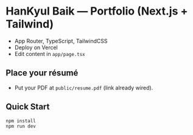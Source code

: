 # HanKyul Baik — Portfolio (Next.js + Tailwind)
- App Router, TypeScript, TailwindCSS
- Deploy on Vercel
- Edit content in `app/page.tsx`

## Place your résumé
- Put your PDF at `public/resume.pdf` (link already wired).

## Quick Start
```bash
npm install
npm run dev
```
